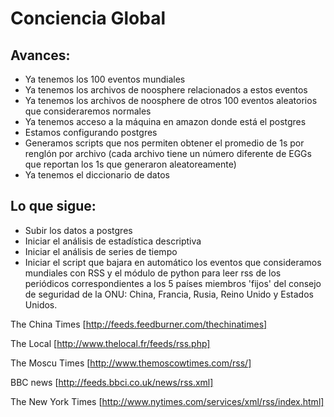 Conciencia Global
=================

Avances: 
--------

* Ya tenemos los 100 eventos mundiales 
* Ya tenemos los archivos de noosphere relacionados a estos eventos
* Ya tenemos los archivos de noosphere de otros 100 eventos aleatorios que consideraremos normales
* Ya tenemos acceso a la máquina en amazon donde está el postgres
* Estamos configurando postgres 
* Generamos scripts que nos permiten obtener el promedio de 1s por renglón por archivo (cada archivo tiene un
número diferente de EGGs que reportan los 1s que generaron aleatoreamente) 
* Ya tenemos el diccionario de datos

Lo que sigue:
------------

* Subir los datos a postgres
* Iniciar el análisis de estadística descriptiva 
* Iniciar el análisis de series de tiempo
* Iniciar el script que bajara en automático los eventos que consideramos mundiales con RSS y el módulo
de python para leer rss de los periódicos correspondientes a los 5 países miembros 'fijos' del consejo de 
seguridad de la ONU: China, Francia, Rusia, Reino Unido y Estados Unidos. 


The China Times [http://feeds.feedburner.com/thechinatimes]

The Local [http://www.thelocal.fr/feeds/rss.php]

The Moscu Times [http://www.themoscowtimes.com/rss/]

BBC news [http://feeds.bbci.co.uk/news/rss.xml]

The New York Times [http://www.nytimes.com/services/xml/rss/index.html]
